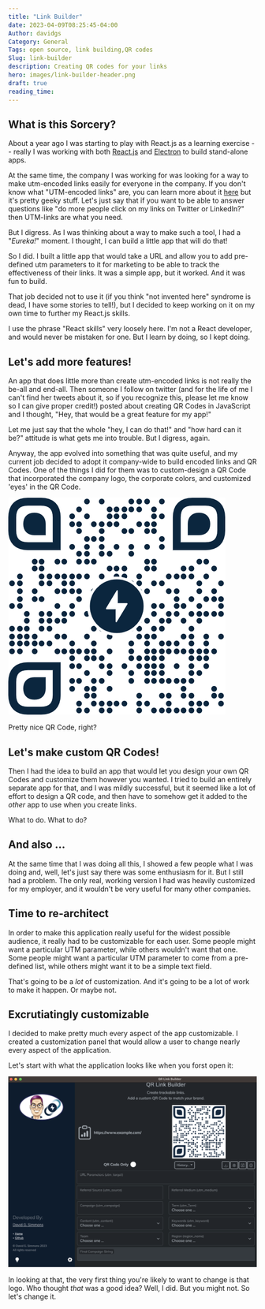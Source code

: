 ```yaml
---
title: "Link Builder"
date: 2023-04-09T08:25:45-04:00
Author: davidgs
Category: General
Tags: open source, link building,QR codes
Slug: link-builder
description: Creating QR codes for your links
hero: images/link-builder-header.png
draft: true
reading_time:
---
```


## What is this Sorcery?

About a year ago I was starting to play with React.js as a learning exercise -- really I was working with both [React.js](https://reactjs.org) and [Electron](https://electronjs.org) to build stand-alone apps.

At the same time, the company I was working for was looking for a way to make utm-encoded links easily for everyone in the company. If you don't know what "UTM-encoded links" are, you can learn more about it [here](https://funnel.io/resources/google-analytics-utm-tagging) but it's pretty geeky stuff. Let's just say that if you want to be able to answer questions like "do more people click on my links on Twitter or LinkedIn?" then UTM-links are what you need.

But I digress. As I was thinking about a way to make such a tool, I had a  "*Eureka!*" moment. I thought, I can build a little app that will do that!

So I did. I built a little app that would take a URL and allow you to add pre-defined utm parameters to it for marketing to be able to track the effectiveness of their links. It was a simple app, but it worked. And it was fun to build.

That job decided not to use it (if you think "not invented here" syndrome is dead, I have some stories to tell!), but I decided to keep working on it on my own time to further my React.js skills.

I use the phrase "React skills" very loosely here. I'm not a React developer, and would never be mistaken for one. But I learn by doing, so I kept doing.

## Let's add more features!

An app that does little more than create utm-encoded links is not really the be-all and end-all. Then someone I follow on twitter (and for the life of me I can't find her tweets about it, so if you recognize this, please let me know so I can give proper credit!) posted about creating QR Codes in JavaScript and I thought, "Hey, that would be a great feature for my app!"

Let me just say that the whole "hey, I can do that!" and "how hard can it be?" attitude is what gets me into trouble. But I digress, again.

Anyway, the app evolved into something that was quite useful, and my current job decided to adopt it company-wide to build encoded links and QR Codes. One of the things I did for them was to custom-design a QR Code that incorporated the company logo, the corporate colors, and customized 'eyes' in the QR Code.

![Custom QR Code](images/example.png)

Pretty nice QR Code, right?

## Let's make custom QR Codes!

Then I had the idea to build an app that would let you design your own QR Codes and customize them however you wanted. I tried to build an entirely separate app for that, and I was mildly successful, but it seemed like a lot of effort to design a QR code, and then have to somehow get it added to the *other* app to use when you create links.

What to do. What to do?

## And also ...

At the same time that I was doing all this, I showed a few people what I was doing and, well, let's just say there was some enthusiasm for it. But I still had a problem. The only real, working version I had was heavily customized for my employer, and it wouldn't be very useful for many other companies.

## Time to re-architect

In order to make this application really useful for the widest possible audience, it really had to be customizable for each user. Some people might want a particular UTM parameter, while others wouldn't want that one. Some people might want a particular UTM parameter to come from a pre-defined list, while others might want it to be a simple text field.

That's going to be a *lot* of customization. And it's going to be a lot of work to make it happen. Or maybe not.

## Excrutiatingly customizable

I decided to make pretty much every aspect of the app customizable. I created a customization panel that would allow a user to change nearly every aspect of the application.

Let's start with what the application looks like when you forst open it:

![Link Builder](images/main-interface.png)

In looking at that, the very first thing you're likely to want to change is that logo. Who thought *that* was a good idea? Well, I did. But you might not. So let's change it.



